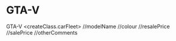 # GTA-V
GTA-V
<createClass.carFleet>
  //modelName
  //colour
  //resalePrice
  //salePrice
  //otherComments
  <fin>
